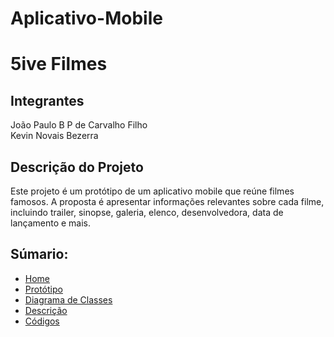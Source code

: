 # Aplicativo-Mobile

<h1>5ive Filmes</h1>

<h2>Integrantes</h2>
<p>João Paulo B P de Carvalho Filho <br>
  Kevin Novais Bezerra
</p>

 <h2>Descrição do Projeto</h2>
<p>
 Este projeto é um protótipo de um aplicativo mobile que reúne filmes famosos. A proposta é apresentar informações relevantes sobre cada filme, incluindo trailer, sinopse, galeria, elenco, desenvolvedora, data de lançamento e mais.
</p>

## Súmario:
- [Home](https://github.com/Kevin-N-Bezerra/Aplicativo-Mobile/wiki)
- [Protótipo](https://github.com/Kevin-N-Bezerra/Aplicativo-Mobile/wiki/Prot%C3%B3tipo)
- [Diagrama de Classes](https://github.com/Kevin-N-Bezerra/Aplicativo-Mobile/wiki/2.-Diagrama-de-Classes)
- [Descrição](https://github.com/Kevin-N-Bezerra/Aplicativo-Mobile/wiki/3.-Descri%C3%A7%C3%A3o)
- [Códigos](https://github.com/Kevin-N-Bezerra/Aplicativo-Mobile/wiki/5.-C%C3%B3digos)
